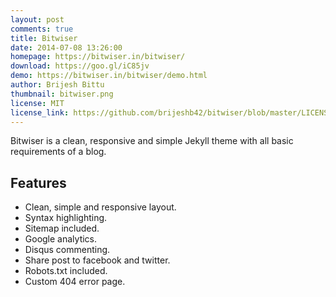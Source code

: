 ```yaml
---
layout: post
comments: true
title: Bitwiser
date: 2014-07-08 13:26:00
homepage: https://bitwiser.in/bitwiser/
download: https://goo.gl/iC85jv
demo: https://bitwiser.in/bitwiser/demo.html
author: Brijesh Bittu
thumbnail: bitwiser.png
license: MIT
license_link: https://github.com/brijeshb42/bitwiser/blob/master/LICENSE
---
```


Bitwiser is a clean, responsive and simple Jekyll theme with all basic requirements of a blog.

## Features

* Clean, simple and responsive layout.
* Syntax highlighting.
* Sitemap included.
* Google analytics.
* Disqus commenting.
* Share post to facebook and twitter.
* Robots.txt included.
* Custom 404 error page.
